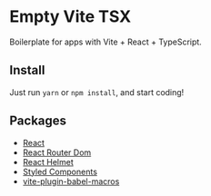 # Empty Vite TSX

Boilerplate for apps with Vite + React + TypeScript.

## Install

Just run `yarn` or `npm install`, and start coding!

## Packages

-   [React](https://reactjs.org/)
-   [React Router Dom](https://reactrouter.com/en/main)
-   [React Helmet](https://github.com/nfl/react-helmet)
-   [Styled Components](https://styled-components.com/)
-   [vite-plugin-babel-macros](https://www.npmjs.com/package/vite-plugin-babel-macros)
